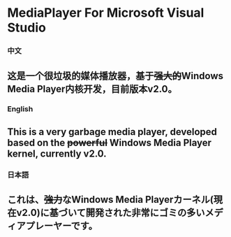 # MediaPlayer For Microsoft Visual Studio
### 中文
这是一个很垃圾的媒体播放器，基于~~强大的~~Windows Media Player内核开发，目前版本v2.0。  
---
### English
This is a very garbage media player, developed based on the ~~powerful~~ Windows Media Player kernel, currently v2.0.
---
### 日本語  
これは、~~強力~~なWindows Media Playerカーネル(現在v2.0)に基づいて開発された非常にゴミの多いメディアプレーヤーです。  
---
